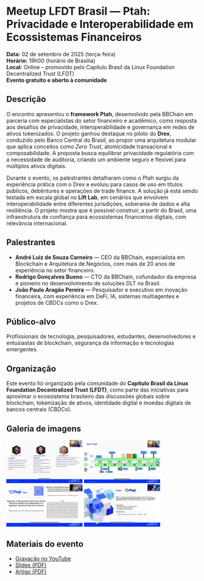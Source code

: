 # Meetup LFDT Brasil — Ptah: Privacidade e Interoperabilidade em Ecossistemas Financeiros

**Data:** 02 de setembro de 2025 (terça-feira)  
**Horário:** 19h00 (horário de Brasília)  
**Local:** Online – promovido pelo Capítulo Brasil da Linux Foundation Decentralized Trust (LFDT)  
**Evento gratuito e aberto à comunidade**

## Descrição
O encontro apresentou o **framework Ptah**, desenvolvido pela BBChain em parceria com especialistas do setor financeiro e acadêmico, como resposta aos desafios de privacidade, interoperabilidade e governança em redes de ativos tokenizados. O projeto ganhou destaque no piloto do **Drex**, conduzido pelo Banco Central do Brasil, ao propor uma arquitetura modular que aplica conceitos como *Zero Trust*, atomicidade transacional e composabilidade. A proposta busca equilibrar privacidade regulatória com a necessidade de auditoria, criando um ambiente seguro e flexível para múltiplos ativos digitais.

Durante o evento, os palestrantes detalharam como o Ptah surgiu da experiência prática com o Drex e evoluiu para casos de uso em títulos públicos, debêntures e operações de trade finance. A solução já está sendo testada em escala global no **Lift Lab**, em cenários que envolvem interoperabilidade entre diferentes jurisdições, soberania de dados e alta resiliência. O projeto mostra que é possível construir, a partir do Brasil, uma infraestrutura de confiança para ecossistemas financeiros digitais, com relevância internacional.

## Palestrantes
- **André Luiz de Souza Carneiro** — CEO da BBChain, especialista em Blockchain e Arquitetura de Negócios, com mais de 20 anos de experiência no setor financeiro.  
- **Rodrigo Gonçalves Bueno** — CTO da BBChain, cofundador da empresa e pioneiro no desenvolvimento de soluções DLT no Brasil.  
- **João Paulo Aragão Pereira** — Pesquisador e executivo em inovação financeira, com experiência em DeFi, IA, sistemas multiagentes e projetos de CBDCs como o Drex.  

## Público-alvo
Profissionais de tecnologia, pesquisadores, estudantes, desenvolvedores e entusiastas de blockchain, segurança da informação e tecnologias emergentes.  

## Organização
Este evento foi organizado pela comunidade do **Capítulo Brasil da Linux Foundation Decentralized Trust (LFDT)**, como parte das iniciativas para aproximar o ecossistema brasileiro das discussões globais sobre blockchain, tokenização de ativos, identidade digital e moedas digitais de bancos centrais (CBDCs).

## Galeria de imagens
<p float="left">
  <a href="./pic1.png" target="_blank"><img src="./pic1.png" width="200"/></a>
  <a href="./pic2.png" target="_blank"><img src="./pic2.png" width="200"/></a>
  <a href="./pic3.png" target="_blank"><img src="./pic3.png" width="200"/></a>
  <a href="./pic4.png" target="_blank"><img src="./pic4.png" width="200"/></a>
</p>

## Materiais do evento
- [Gravação no YouTube](https://www.youtube.com/live/JuVM0tLGdSY)  
- [Slides (PDF)](./BBChain-PROJECT-PTAH-Comercial-Small-Eng-FULL-v1.pdf)
- [Artigo (PDF)](./RTMN_BBCHAIN_JOAO_FOR_DREX-final-final.pdf)  

